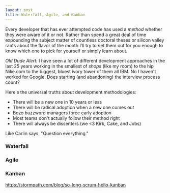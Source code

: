 ```yaml
---
layout: post
title: Waterfall, Agile, and Kanban
---
```


Every developer that has ever attempted code has used a *method* whether
they were aware of it or not. Rather than spend a great deal of time
expounding the subject matter of countless doctoral theses or silicon
valley rants about the flavor of the month I'll try to net them out for
you enough to know which one to pick for yourself or simply learn about.

*Old Dude Alert:* I have seen a lot of different development approaches in
the last 25 years working in the smallest of *shops* (like my room) to the
hip Nike.com to the biggest, bluest ivory tower of them all IBM. No I
haven't worked for Google. Does starting (and abandoning) the interview
process count?

Here's the universal truths about development methodologies:

* There will be a new one in 10 years or less
* There will be radical adoption when a new one comes out
* Bozo buzzword managers force early adoption
* Most teams don't actually follow their method right
* There will always be dissenters (we <3 Kirk, Cake, and Jobs)

Like Carlin says, "Question everything." 

### Waterfall

### Agile

### Kanban

https://stormpath.com/blog/so-long-scrum-hello-kanban
